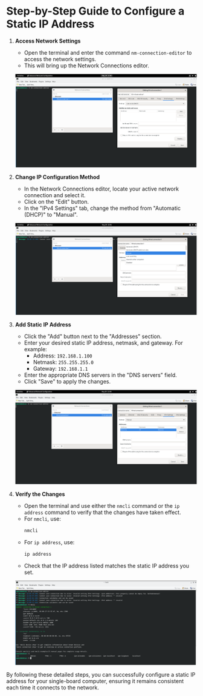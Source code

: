 # Step-by-Step Guide to Configure a Static IP Address

1. **Access Network Settings**
    - Open the terminal and enter the command `nm-connection-editor` to access the network settings.
    - This will bring up the Network Connections editor.
    
    ![First Step](screenshots/first.png)

2. **Change IP Configuration Method**
    - In the Network Connections editor, locate your active network connection and select it.
    - Click on the "Edit" button.
    - In the "IPv4 Settings" tab, change the method from "Automatic (DHCP)" to "Manual".
    
    ![Second Step](screenshots/second.png)

3. **Add Static IP Address**
    - Click the "Add" button next to the "Addresses" section.
    - Enter your desired static IP address, netmask, and gateway. For example:
      - Address: `192.168.1.100`
      - Netmask: `255.255.255.0`
      - Gateway: `192.168.1.1`
    - Enter the appropriate DNS servers in the "DNS servers" field.
    - Click "Save" to apply the changes.
    
    ![Third Step](screenshots/third.png)

4. **Verify the Changes**
    - Open the terminal and use either the `nmcli` command or the `ip address` command to verify that the changes have taken effect.
    - For `nmcli`, use:
      ```sh
      nmcli 
      ```
    - For `ip address`, use:
      ```sh
      ip address
      ```
    - Check that the IP address listed matches the static IP address you set.
   
   ![Final Step](screenshots/final.png)

By following these detailed steps, you can successfully configure a static IP address for your single-board computer, ensuring it remains consistent each time it connects to the network.